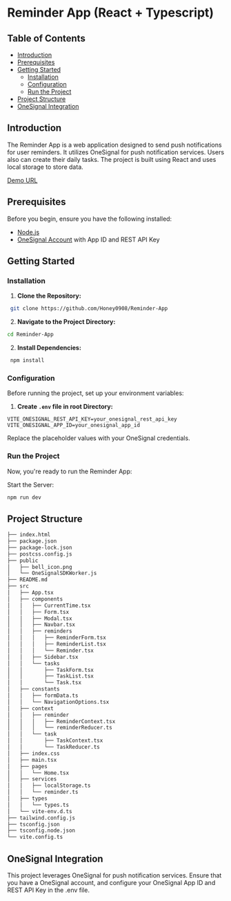 # Reminder App (React + Typescript)

## Table of Contents

- [Introduction](#introduction)
- [Prerequisites](#prerequisites)
- [Getting Started](#getting-started)
  - [Installation](#installation)
  - [Configuration](#configuration)
  - [Run the Project](#run-the-project)
- [Project Structure](#project-structure)
- [OneSignal Integration](#onesignal-integration)

## Introduction

The Reminder App is a web application designed to send push notifications for user reminders. It utilizes OneSignal for push notification services. Users also can create their daily tasks. The project is built using React and uses local storage to store data.

[Demo URL](https://my-reminder-app.netlify.app/)

## Prerequisites

Before you begin, ensure you have the following installed:

- [Node.js](https://nodejs.org/)
- [OneSignal Account](https://onesignal.com/) with App ID and REST API Key

## Getting Started

### Installation

1. **Clone the Repository:**

```bash
 git clone https://github.com/Honey0908/Reminder-App
```

2. **Navigate to the Project Directory:**

```bash
cd Reminder-App
```

2. **Install Dependencies:**

```bash
 npm install
```

### Configuration

Before running the project, set up your environment variables:

1. **Create `.env` file in root Directory:**

```env
VITE_ONESIGNAL_REST_API_KEY=your_onesignal_rest_api_key
VITE_ONESIGNAL_APP_ID=your_onesignal_app_id
```

Replace the placeholder values with your OneSignal credentials.

### Run the Project

Now, you're ready to run the Reminder App:

Start the Server:

```bash
npm run dev
```

## Project Structure

```bash
├── index.html
├── package.json
├── package-lock.json
├── postcss.config.js
├── public
│   ├── bell_icon.png
│   └── OneSignalSDKWorker.js
├── README.md
├── src
│   ├── App.tsx
│   ├── components
│   │   ├── CurrentTime.tsx
│   │   ├── Form.tsx
│   │   ├── Modal.tsx
│   │   ├── Navbar.tsx
│   │   ├── reminders
│   │   │   ├── ReminderForm.tsx
│   │   │   ├── ReminderList.tsx
│   │   │   └── Reminder.tsx
│   │   ├── Sidebar.tsx
│   │   └── tasks
│   │       ├── TaskForm.tsx
│   │       ├── TaskList.tsx
│   │       └── Task.tsx
│   ├── constants
│   │   ├── formData.ts
│   │   └── NavigationOptions.tsx
│   ├── context
│   │   ├── reminder
│   │   │   ├── ReminderContext.tsx
│   │   │   └── reminderReducer.ts
│   │   └── task
│   │       ├── TaskContext.tsx
│   │       └── TaskReducer.ts
│   ├── index.css
│   ├── main.tsx
│   ├── pages
│   │   └── Home.tsx
│   ├── services
│   │   ├── localStorage.ts
│   │   └── reminder.ts
│   ├── types
│   │   └── types.ts
│   └── vite-env.d.ts
├── tailwind.config.js
├── tsconfig.json
├── tsconfig.node.json
└── vite.config.ts
```

## OneSignal Integration

This project leverages OneSignal for push notification services. Ensure that you have a OneSignal account, and configure your OneSignal App ID and REST API Key in the .env file.
